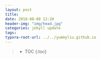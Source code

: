 ```yaml
---
layout: post
title: 
date: 2018-08-08 12:20
header-img: "img/head.jpg"
categories: jekyll update
tags:
typora-root-url: ../../yummyliu.github.io
---
```

> * TOC
> {:toc}
